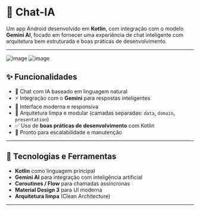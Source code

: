 # 🤖 Chat-IA

Um app Android desenvolvido em **Kotlin**, com integração com o modelo **Gemini AI**, focado em fornecer uma experiência de chat inteligente com arquitetura bem estruturada e boas práticas de desenvolvimento.

---

![image](https://github.com/user-attachments/assets/4b3539cb-318e-4ac9-b77b-f785656caa7f)
![image](https://github.com/user-attachments/assets/36ad9b53-7772-435a-af09-bdca9a87c19b)


## ✨ Funcionalidades

- 💬 Chat com IA baseado em linguagem natural
- ⚡️ Integração com o **Gemini** para respostas inteligentes
- 📱 Interface moderna e responsiva
- 🔧 Arquitetura limpa e modular (camadas separadas: `data`, `domain`, `presentation`)
- ✅ Uso de **boas práticas de desenvolvimento** com Kotlin
- 🚀 Pronto para escalabilidade e manutenção

---

## 🧠 Tecnologias e Ferramentas

- **Kotlin** como linguagem principal
- **Gemini AI** para integração com inteligência artificial
- **Coroutines / Flow** para chamadas assíncronas
- **Material Design 3** para UI moderna
- **Arquitetura limpa** (Clean Architecture)

---
